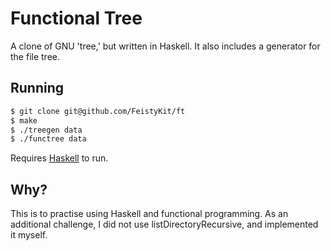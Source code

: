 # Functional Tree

A clone of GNU 'tree,' but written in Haskell. It also includes a generator for the file tree.

## Running

``` sh
$ git clone git@github.com/FeistyKit/ft
$ make
$ ./treegen data
$ ./functree data
```
Requires [Haskell](https://www.haskell.org/ghc/download.html) to run. 

## Why? 

This is to practise using Haskell and functional programming. As an additional challenge, I did not use listDirectoryRecursive, and implemented it myself.
